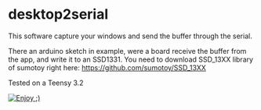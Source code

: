 # desktop2serial

This software capture your windows and send the buffer through the serial.

There an arduino sketch in example, were a board receive the buffer from the app, and write it to an SSD1331. 
You need to download SSD_13XX library of sumotoy right here: https://github.com/sumotoy/SSD_13XX

Tested on a Teensy 3.2


[![Enjoy ;)](https://i.ytimg.com/vi/li_udtS5TPc/hqdefault.jpg?sqp=-oaymwEZCPYBEIoBSFXyq4qpAwsIARUAAIhCGAFwAQ==&rs=AOn4CLDKzlzKaG0aaHnfaY77d03TRYFTfA)](https://www.youtube.com/watch?v=li_udtS5TPc&t=14s "Enjoy ;)")
